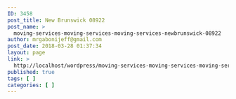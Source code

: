 ```yaml
---
ID: 3458
post_title: New Brunswick 08922
post_name: >
  moving-services-moving-services-moving-services-newbrunswick-08922
author: mrgabonijeff@gmail.com
post_date: 2018-03-28 01:37:34
layout: page
link: >
  http://localhost/wordpress/moving-services-moving-services-moving-services-newbrunswick-08922/
published: true
tags: [ ]
categories: [ ]
---
```

